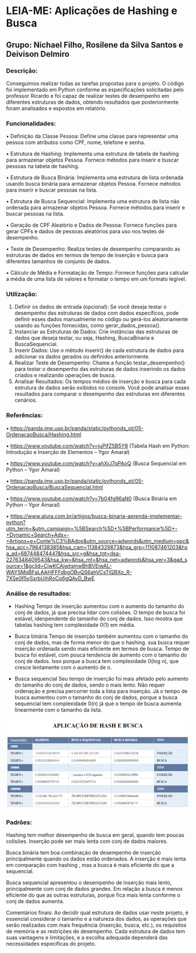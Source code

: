 # LEIA-ME: Aplicações de Hashing e Busca

## Grupo: Nichael Filho, Rosilene da Silva Santos e Deivison Delmiro

### Descrição:
Conseguimos realizar todas as tarefas propostas para o projeto. O código foi implementado em Python conforme as especificações solicitadas pelo professor Ricardo e foi capaz de realizar testes de desempenho em diferentes estruturas de dados, obtendo resultados que posteriormente foram analisados e expostos em relatório.

### Funcionalidades:
•	Definição da Classe Pessoa: Define uma classe para representar uma pessoa com atributos como CPF, nome, telefone e senha.

•	Estrutura de Hashing: Implementa uma estrutura de tabela de hashing para armazenar objetos Pessoa. Fornece métodos para inserir e buscar pessoas na tabela de hashing.


•	Estrutura de Busca Binária: Implementa uma estrutura de lista ordenada usando busca binária para armazenar objetos Pessoa. Fornece métodos para inserir e buscar pessoas na lista.

•	Estrutura de Busca Sequencial: Implementa uma estrutura de lista não ordenada para armazenar objetos Pessoa. Fornece métodos para inserir e buscar pessoas na lista.

•	Geração de CPF Aleatório e Dados de Pessoa: Fornece funções para gerar CPFs e dados de pessoas aleatórios para uso nos testes de desempenho.


•	Teste de Desempenho: Realiza testes de desempenho comparando as estruturas de dados em termos de tempo de inserção e busca para diferentes tamanhos de conjunto de dados.

•	Cálculo de Média e Formatação de Tempo: Fornece funções para calcular a média de uma lista de valores e formatar o tempo em um formato legível.

### Utilização:
1.	Definir os dados de entrada (opcional): Se você deseja testar o desempenho das estruturas de dados com dados específicos, pode definir esses dados manualmente no código ou gerá-los aleatoriamente usando as funções fornecidas, como gerar_dados_pessoa().
2.	Instanciar as Estruturas de Dados: Crie instâncias das estruturas de dados que deseja testar, ou seja, Hashing, BuscaBinaria e BuscaSequencial. 
3.	Inserir Dados: Use o método inserir() de cada estrutura de dados para adicionar os dados gerados ou definidos anteriormente.
4.	Realizar Teste de Desempenho: Chame a função testar_desempenho() para testar o desempenho das estruturas de dados inserindo os dados criados e realizando operações de busca.
5.	Analisar Resultados: Os tempos médios de inserção e busca para cada estrutura de dados serão exibidos no console. Você pode analisar esses resultados para comparar o desempenho das estruturas em diferentes cenários.


### Referências:
•	https://panda.ime.usp.br/panda/static/pythonds_pt/05-OrdenacaoBusca/Hashing.html

•	https://www.youtube.com/watch?v=juPjfZ5B5Y8 (Tabela Hash em Python: Introdução e Inserção de Elementos – Ygor Amaral)

•	https://www.youtube.com/watch?v=ahXrJ7qPAoQ (Busca Sequencial em Python – Ygor Amaral)

•	https://panda.ime.usp.br/panda/static/pythonds_pt/05-OrdenacaoBusca/BuscaSequencial.html 

•	https://www.youtube.com/watch?v=7b04fg96aN0 (Busca Binária em Python – Ygor Amaral)

•	https://www.alura.com.br/artigos/busca-binaria-aprenda-implementar-python?utm_term=&utm_campaign=%5BSearch%5D+%5BPerformance%5D+-+Dynamic+Search+Ads+-+Artigos+e+Conte%C3%BAdos&utm_source=adwords&utm_medium=ppc&hsa_acc=7964138385&hsa_cam=11384329873&hsa_grp=111087461203&hsa_ad=687448474447&hsa_src=g&hsa_tgt=dsa-2276348409543&hsa_kw=&hsa_mt=&hsa_net=adwords&hsa_ver=3&gad_source=1&gclid=CjwKCAjwtqmwBhBVEiwAL-WAYSMqBFaLAikHFFFdbgOBvQS6ahVCsTlQBXo_R-7XSe0f5ySsrbUihRoCo6gQAvD_BwE 

### Análise de resultados: 
- Hashing
Tempo de inserção aumentou com o aumento do tamanho do conj de dados, já que precisa lidar com colisões.
O tempo de busca foi estável, idenpendente do tamanho do conj de dados. Isso mostra que tabelas hashing tem complexidade 0(1) em média. 

- Busca binária
Tempo de inserção também aumentou com o tamanho do conj de dados, mas de forma menor do que o hashing. sua busca requer inserção ordenada sendo mais eficiente em termos de busca.
Tempo de busca foi estável, com pouca tendencia de aumento com o tamanho do conj de dados. Isso porque a busca tem complexidade 0(log n), que cresce lentamente com o aumento de n.

- Busca sequencial
Seu tempo de inserção foi mais afetado pelo aumento do tamanho do conj de dados, sendo o mais lento. Não requer ordenação e precisa percorrer toda a lista para inserção.
Já o tempo de busca aumentou com o tamanho do conj de dados, porque a busca sequencial tem complexidade 0(n) já que o tempo de busca aumenta linearmente com o tamanho da lista.

![Dados](image.png)

### Padrões:
Hashing tem melhor desempenho de busca em geral, quando tem poucas colisões. Inserção pode ser mais lenta com conj de dados maiores.

Busca binária tem boa combinação de desempenho de inserção principalmente quando os dados estão ordenados. A inserção é mais lenta em comparação com hashing , mas a busca é mais eficiente do que a sequencial.

Busca sequencial apresentou o desempenho de inserção mais lento, principalmente com conj de dados grandes. Em relação a busca é menos eficiente do que as outras estruturas, porque fica mais lenta conforme o conj de dados aumenta.

Comentários finais: 
Ao decidir qual estrutura de dados usar neste projeto, é essencial considerar o tamanho e a natureza dos dados, as operações que serão realizadas com mais frequência (inserção, busca, etc.), os requisitos de memória e as restrições de desempenho. Cada estrutura de dados tem suas vantagens e limitações, e a escolha adequada dependerá das necessidades específicas do projeto.
